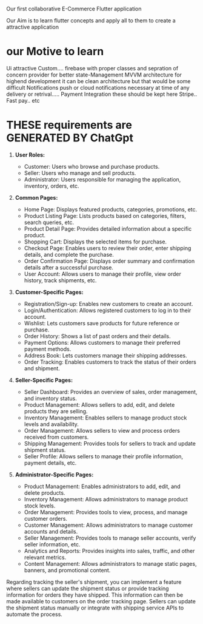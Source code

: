 Our first collaborative E-Commerce Flutter application 

Our Aim is to learn flutter concepts and apply all to them to create a attractive application 

# our Motive to learn
Ui attractive Custom....
firebase with proper classes and sepration of concern
provider for better state-Management
MVVM architecture for highend development it can be clean architecture but that would be some difficult
Notifications push or cloud notifications necessary at time of any delivery or retrival.....
Payment Integration these should be kept here Stripe.. Fast pay.. etc

 # THESE requirements are GENERATED BY ChatGpt
1. **User Roles:**
   - Customer: Users who browse and purchase products.
   - Seller: Users who manage and sell products.
   - Administrator: Users responsible for managing the application, inventory, orders, etc.

2. **Common Pages:**
   - Home Page: Displays featured products, categories, promotions, etc.
   - Product Listing Page: Lists products based on categories, filters, search queries, etc.
   - Product Detail Page: Provides detailed information about a specific product.
   - Shopping Cart: Displays the selected items for purchase.
   - Checkout Page: Enables users to review their order, enter shipping details, and complete the purchase.
   - Order Confirmation Page: Displays order summary and confirmation details after a successful purchase.
   - User Account: Allows users to manage their profile, view order history, track shipments, etc.

3. **Customer-Specific Pages:**
   - Registration/Sign-up: Enables new customers to create an account.
   - Login/Authentication: Allows registered customers to log in to their account.
   - Wishlist: Lets customers save products for future reference or purchase.
   - Order History: Shows a list of past orders and their details.
   - Payment Options: Allows customers to manage their preferred payment methods.
   - Address Book: Lets customers manage their shipping addresses.
   - Order Tracking: Enables customers to track the status of their orders and shipment.

4. **Seller-Specific Pages:**
   - Seller Dashboard: Provides an overview of sales, order management, and inventory status.
   - Product Management: Allows sellers to add, edit, and delete products they are selling.
   - Inventory Management: Enables sellers to manage product stock levels and availability.
   - Order Management: Allows sellers to view and process orders received from customers.
   - Shipping Management: Provides tools for sellers to track and update shipment status.
   - Seller Profile: Allows sellers to manage their profile information, payment details, etc.

5. **Administrator-Specific Pages:**
   - Product Management: Enables administrators to add, edit, and delete products.
   - Inventory Management: Allows administrators to manage product stock levels.
   - Order Management: Provides tools to view, process, and manage customer orders.
   - Customer Management: Allows administrators to manage customer accounts and details.
   - Seller Management: Provides tools to manage seller accounts, verify seller information, etc.
   - Analytics and Reports: Provides insights into sales, traffic, and other relevant metrics.
   - Content Management: Allows administrators to manage static pages, banners, and promotional content.

Regarding tracking the seller's shipment, you can implement a feature where sellers can update the shipment status or provide tracking information for orders they have shipped. This information can then be made available to customers on the order tracking page. Sellers can update the shipment status manually or integrate with shipping service APIs to automate the process.

 


